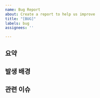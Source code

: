 ```yaml
---
name: Bug Report
about: Create a report to help us improve
title: "[BUG]"
labels: bug
assignees: ''

---
```


## 요약

## 발생 배경

## 관련 이슈
